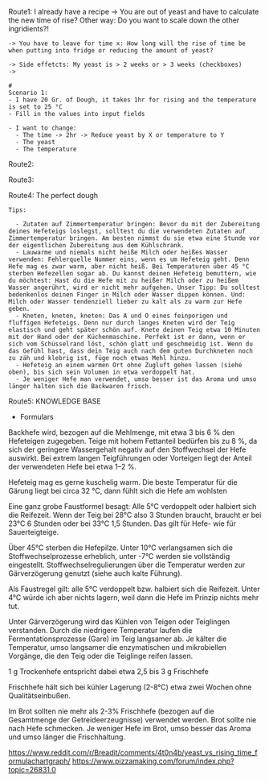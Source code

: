 Route1: I already have a recipe
    -> You are out of yeast and have to calculate the new time of rise? Other way: Do you want to scale down the other ingridients?!
    
    -> You have to leave for time x: How long will the rise of time be when putting into fridge or reducing the amount of yeast?
    
    -> Side effetcts: My yeast is > 2 weeks or > 3 weeks (checkboxes)
    -> 

    #
    Scenario 1: 
    - I have 20 Gr. of Dough, it takes 1hr for rising and the temperature is set to 25 °C
    - Fill in the values into input fields

    - I want to change: 
      - The time -> 2hr -> Reduce yeast by X or temperature to Y 
      - The yeast 
      - The temperature


Route2: 

Route3: 

Route4: The perfect dough

    Tips: 

      - Zutaten auf Zimmertemperatur bringen: Bevor du mit der Zubereitung deines Hefeteigs loslegst, solltest du die verwendeten Zutaten auf Zimmertemperatur bringen. Am besten nimmst du sie etwa eine Stunde vor der eigentlichen Zubereitung aus dem Kühlschrank.
      - Lauwarme und niemals nicht heiße Milch oder heißes Wasser verwenden: Fehlerquelle Nummer eins, wenn es um Hefeteig geht. Denn Hefe mag es zwar warm, aber nicht heiß. Bei Temperaturen über 45 °C sterben Hefezellen sogar ab. Du kannst deinen Hefeteig bemuttern, wie du möchtest: Hast du die Hefe mit zu heißer Milch oder zu heißem Wasser angerührt, wird er nicht mehr aufgehen. Unser Tipp: Du solltest bedenkenlos deinen Finger in Milch oder Wasser dippen können. Und: Milch oder Wasser tendenziell lieber zu kalt als zu warm zur Hefe geben.
      - Kneten, kneten, kneten: Das A und O eines feinporigen und fluffigen Hefeteigs. Denn nur durch langes Kneten wird der Teig elastisch und geht später schön auf. Knete deinen Teig etwa 10 Minuten mit der Hand oder der Küchenmaschine. Perfekt ist er dann, wenn er sich vom Schüsselrand löst, schön glatt und geschmeidig ist. Wenn du das Gefühl hast, dass dein Teig auch nach dem guten Durchkneten noch zu zäh und klebrig ist, füge noch etwas Mehl hinzu. 
      - Hefeteig an einem warmen Ort ohne Zugluft gehen lassen (siehe oben), bis sich sein Volumen in etwa verdoppelt hat.
      - Je weniger Hefe man verwendet, umso besser ist das Aroma und umso länger halten sich die Backwaren frisch. 



Route5: KNOWLEDGE BASE

  - Formulars

Backhefe wird, bezogen auf die Mehlmenge, mit etwa 3 bis 6 % den Hefeteigen zugegeben. Teige mit hohem Fettanteil bedürfen bis zu 8 %, da sich der geringere Wassergehalt negativ auf den Stoffwechsel der Hefe auswirkt. Bei extrem langen Teigführungen oder Vorteigen liegt der Anteil der verwendeten Hefe bei etwa 1–2 %.

Hefeteig mag es gerne kuschelig warm. Die beste Temperatur für die Gärung liegt bei circa 32 °C, dann fühlt sich die Hefe am wohlsten

 Eine ganz grobe Faustformel besagt: Alle 5°C verdoppelt oder halbiert sich die Reifezeit. Wenn der Teig bei 28°C also 3 Stunden braucht, braucht er bei 23°C 6 Stunden oder bei 33°C 1,5 Stunden. Das gilt für Hefe- wie für Sauerteigteige.

 Über 45°C sterben die Hefepilze. Unter 10°C verlangsamen sich die Stoffwechselprozesse erheblich, unter -7°C werden sie vollständig eingestellt. Stoffwechselregulierungen über die Temperatur werden zur Gärverzögerung genutzt (siehe auch kalte Führung).

Als Faustregel gilt: alle 5°C verdoppelt bzw. halbiert sich die Reifezeit. Unter 4°C würde ich aber nichts lagern, weil dann die Hefe im Prinzip nichts mehr tut.

 Unter Gärverzögerung wird das Kühlen von Teigen oder Teiglingen verstanden. Durch die niedrigere Temperatur laufen die Fermentationsprozesse (Gare) im Teig langsamer ab. Je kälter die Temperatur, umso langsamer die enzymatischen und mikrobiellen Vorgänge, die den Teig oder die Teiglinge reifen lassen.

  1 g Trockenhefe entspricht dabei etwa 2,5 bis 3 g Frischhefe

  Frischhefe hält sich bei kühler Lagerung (2-8°C) etwa zwei Wochen ohne Qualitätseinbußen.

  Im Brot sollten nie mehr als 2-3% Frischhefe (bezogen auf die Gesamtmenge der Getreideerzeugnisse) verwendet werden. Brot sollte nie nach Hefe schmecken. Je weniger Hefe im Brot, umso besser das Aroma und umso länger die Frischhaltung.

  https://www.reddit.com/r/Breadit/comments/4t0n4b/yeast_vs_rising_time_formulachartgraph/
  https://www.pizzamaking.com/forum/index.php?topic=26831.0